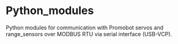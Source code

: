 # Python_modules

Python modules for communication with Promobot servos and range_sensors over MODBUS RTU via serial interface (USB-VCP).
